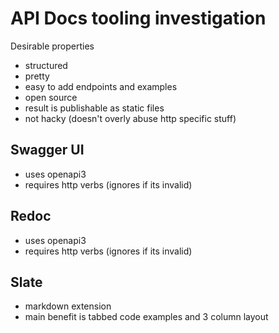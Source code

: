 # API Docs tooling investigation

Desirable properties
* structured
* pretty
* easy to add endpoints and examples
* open source
* result is publishable as static files
* not hacky (doesn't overly abuse http specific stuff)

## Swagger UI
* uses openapi3
* requires http verbs (ignores if its invalid)

## Redoc
* uses openapi3
* requires http verbs (ignores if its invalid)

## Slate
* markdown extension
* main benefit is tabbed code examples and 3 column layout
